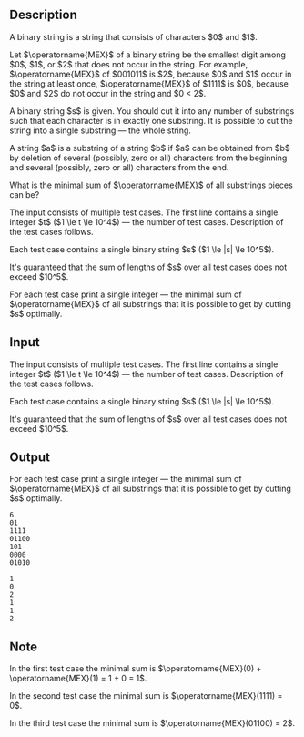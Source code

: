 ## Description

<div><p>A binary string is a string that consists of characters $0$ and $1$.</p><p>Let $\operatorname{MEX}$ of a binary string be the smallest digit among $0$, $1$, or $2$ that does not occur in the string. For example, $\operatorname{MEX}$ of $001011$ is $2$, because $0$ and $1$ occur in the string at least once, $\operatorname{MEX}$ of $1111$ is $0$, because $0$ and $2$ do not occur in the string and $0 &lt; 2$.</p><p>A binary string $s$ is given. You should cut it into any number of substrings such that each character is in exactly one substring. It is possible to cut the string into a single substring — the whole string.</p><p>A string $a$ is a substring of a string $b$ if $a$ can be obtained from $b$ by deletion of several (possibly, zero or all) characters from the beginning and several (possibly, zero or all) characters from the end.</p><p>What is the <span class="tex-font-style-bf">minimal</span> sum of $\operatorname{MEX}$ of all substrings pieces can be?</p></div><div class="input-specification"><p>The input consists of multiple test cases. The first line contains a single integer $t$ ($1 \le t \le 10^4$) — the number of test cases. Description of the test cases follows.</p><p>Each test case contains a single binary string $s$ ($1 \le |s| \le 10^5$).</p><p>It's guaranteed that the sum of lengths of $s$ over all test cases does not exceed $10^5$.</p></div><div class="output-specification"><p>For each test case print a single integer&nbsp;— the minimal sum of $\operatorname{MEX}$ of all substrings that it is possible to get by cutting $s$ optimally.</p></div>

## Input

<p>The input consists of multiple test cases. The first line contains a single integer $t$ ($1 \le t \le 10^4$) — the number of test cases. Description of the test cases follows.</p><p>Each test case contains a single binary string $s$ ($1 \le |s| \le 10^5$).</p><p>It's guaranteed that the sum of lengths of $s$ over all test cases does not exceed $10^5$.</p>

## Output

<p>For each test case print a single integer&nbsp;— the minimal sum of $\operatorname{MEX}$ of all substrings that it is possible to get by cutting $s$ optimally.</p>





```input1
6
01
1111
01100
101
0000
01010
```




```output1
1
0
2
1
1
2
```



## Note

<p>In the first test case the minimal sum is $\operatorname{MEX}(0) + \operatorname{MEX}(1) = 1 + 0 = 1$.</p><p>In the second test case the minimal sum is $\operatorname{MEX}(1111) = 0$.</p><p>In the third test case the minimal sum is $\operatorname{MEX}(01100) = 2$.</p>
